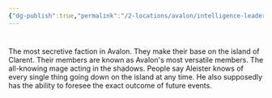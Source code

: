 ```yaml
---
{"dg-publish":true,"permalink":"/2-locations/avalon/intelligence-leader-aleister-crowley/"}
---
```


# 
The most secretive faction in Avalon. They make their base on the island of Clarent. Their members are known as Avalon's most versatile members. The all-knowing mage acting in the shadows. People say Aleister knows of every single thing going down on the island at any time. He also supposedly has the ability to foresee the exact outcome of future events.